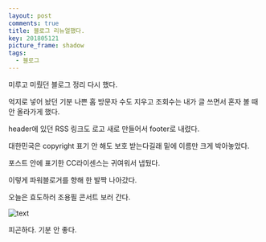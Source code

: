 ```yaml
---
layout: post
comments: true
title: 블로그 리뉴얼했다.
key: 201805121
picture_frame: shadow
tags:
  - 블로그
---
```


미루고 미뤘던 블로그 정리 다시 했다.

억지로 넣어 놨던 기분 나쁜 홈 방문자 수도 지우고 조회수는 내가 글 쓰면서 혼자 볼 때 안 올라가게 했다.

header에 있던 RSS 링크도 로고 새로 만들어서 footer로 내렸다.

대한민국은 copyright 표기 안 해도 보호 받는다길래 밑에 이름만 크게 박아놓았다.

포스트 안에 표기한 CC라이센스는 귀여워서 냅뒀다.

이렇게 파워블로거를 향해 한 발짝 나아갔다.

오늘은 효도하러 조용필 콘서트 보러 간다.

![text](https://raw.githubusercontent.com/q0115643/my_blog/master/images/blog-renewal/바람의노래.png)

피곤하다. 기분 안 좋다.
